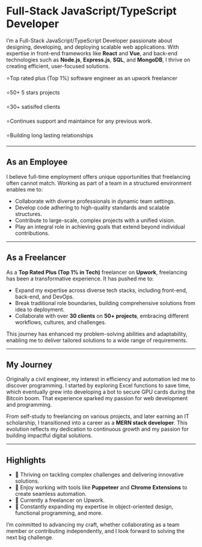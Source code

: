 # Full-Stack JavaScript/TypeScript Developer  

I’m a Full-Stack JavaScript/TypeScript Developer passionate about designing, developing, and deploying scalable web applications. With expertise in front-end frameworks like **React** and **Vue**, and back-end technologies such as **Node.js**, **Express.js**, **SQL**, and **MongoDB**, I thrive on creating efficient, user-focused solutions.  


⭐Top rated plus (Top 1%) software engineer as an upwork freelancer 

⭐50+ 5 stars projects 

⭐30+ satisifed clients

⭐Continues support and maintaince for any previous work.

⭐Building long lasting relationships

---

## As an Employee  
I believe full-time employment offers unique opportunities that freelancing often cannot match. Working as part of a team in a structured environment enables me to:  
- Collaborate with diverse professionals in dynamic team settings.  
- Develop code adhering to high-quality standards and scalable structures.  
- Contribute to large-scale, complex projects with a unified vision.  
- Play an integral role in achieving goals that extend beyond individual contributions.  

---

## As a Freelancer  
As a **Top Rated Plus (Top 1% in Tech)** freelancer on **Upwork**, freelancing has been a transformative experience. It has pushed me to:  
- Expand my expertise across diverse tech stacks, including front-end, back-end, and DevOps.  
- Break traditional role boundaries, building comprehensive solutions from idea to deployment.  
- Collaborate with over **30 clients** on **50+ projects**, embracing different workflows, cultures, and challenges.  

This journey has enhanced my problem-solving abilities and adaptability, enabling me to deliver tailored solutions to a wide range of requirements.  

---

## My Journey  
Originally a civil engineer, my interest in efficiency and automation led me to discover programming. I started by exploring Excel functions to save time, which eventually grew into developing a bot to secure GPU cards during the Bitcoin boom. That experience sparked my passion for web development and programming.  

From self-study to freelancing on various projects, and later earning an IT scholarship, I transitioned into a career as a **MERN stack developer**. This evolution reflects my dedication to continuous growth and my passion for building impactful digital solutions.  

---

## Highlights  
- 🧠 Thriving on tackling complex challenges and delivering innovative solutions.  
- 🧵 Enjoy working with tools like **Puppeteer** and **Chrome Extensions** to create seamless automation.  
- 🔭 Currently a freelancer on Upwork.  
- 🌱 Constantly expanding my expertise in object-oriented design, functional programming, and more.  

I’m committed to advancing my craft, whether collaborating as a team member or contributing independently, and I look forward to solving the next big challenge.  
